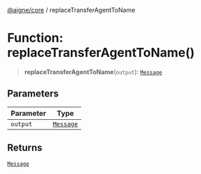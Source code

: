 [@aigne/core](../wiki/Home) / replaceTransferAgentToName

# Function: replaceTransferAgentToName()

> **replaceTransferAgentToName**(`output`): [`Message`](../wiki/TypeAlias.Message)

## Parameters

| Parameter | Type                                   |
| --------- | -------------------------------------- |
| `output`  | [`Message`](../wiki/TypeAlias.Message) |

## Returns

[`Message`](../wiki/TypeAlias.Message)
